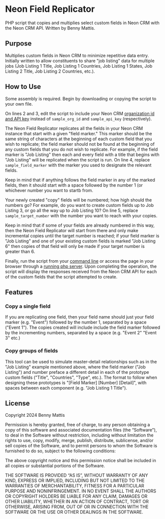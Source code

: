 # Neon Field Replicator
PHP script that copies and multiplies select custom fields in Neon CRM with the Neon CRM API. Written by Benny Mattis.

## Purpose  

Multiplies custom fields in Neon CRM to minimize repetitive data entry. Initially written to allow constituents to share "job listing" data for multiple jobs (Job Listing 1 Title, Job Listing 1 Countries, Job Listing 1 States, Job Listing 2 Title, Job Listing 2 Countries, etc.).

## How to Use 

Some assembly is required. Begin by downloading or copying the script to your own file.

On lines 2 and 3, edit the script to include your Neon CRM [organization id and API key](https://developer.neoncrm.com/authentication/) instead of `sample_org_id` and `sample_api_key` (respectively).

The Neon Field Replicator replicates all the fields in your Neon CRM instance that start with a given "field marker." This marker should be the same string of characters at the beginning of each custom field that you wish to replicate; the field marker should not be found at the beginning of any custom fields that you do not wish to replicate. For example, if the field marker is "Job Listing" then each and every field with a title that begins with "Job Listing" will be replicated when the script is run. On line 4, replace `sample_field_marker` with the marker you used to designate the relevant fields.

Keep in mind that if anything follows the field marker in any of the marked fields, then it should start with a space followed by the number 1 (or whichever number you want to startb from.

Your newly created "copy" fields will be numbered; how high should the numbers go? For example, do you want to create custom fields up to Job Listing 3, or go all the way up to Job Listing 10? On line 5, replace `sample_target_number` with the number you want to reach with your copies.

Keep in mind that if some of your fields are already numbered in this way, then the Neon Field Replicator will start from there and only make incremental copies until the target number is reached; if your field marker is "Job Listing" and one of your existing custom fields is marked "Job Listing 6" then copies of that field will only be made if your target number is greater than 6.

Finally, run the script from your [command line](https://www.php.net/manual/en/features.commandline.php) or access the page in your browser through a [running php server](https://www.wikihow.com/Run-a-PHP-File-in-a-Browser). Upon completing the operation, the script will display the responses received from the Neon CRM API for each of the custom fields that the script attempted to create.

## Features

### Copy a single field

If you are replicating one field, then your field name should just your field marker (e.g. "Event") followed by the number 1, separated by a space ("Event 1"). The copies created will include include the field marker followed by the incrementing numbers, separated by a space (e.g. "Event 2" "Event 3" etc.)

### Copy groups of fields

This tool can be used to simulate master-detail relationships such as in the "Job Listing" example mentioned above, where the field marker ("Job Listing") and number preface a different detail in each of the prototype custom fields ("Title", "Countries", "Type", etc.). The format to follow when designing these prototypes is "[Field Marker] [Number] [Detail]", with spaces between each component (e.g. "Job Listing 1 Title").  

## License

Copyright 2024 Benny Mattis

Permission is hereby granted, free of charge, to any person obtaining a copy of this software and associated documentation files (the “Software”), to deal in the Software without restriction, including without limitation the rights to use, copy, modify, merge, publish, distribute, sublicense, and/or sell copies of the Software, and to permit persons to whom the Software is furnished to do so, subject to the following conditions:

The above copyright notice and this permission notice shall be included in all copies or substantial portions of the Software.

THE SOFTWARE IS PROVIDED “AS IS”, WITHOUT WARRANTY OF ANY KIND, EXPRESS OR IMPLIED, INCLUDING BUT NOT LIMITED TO THE WARRANTIES OF MERCHANTABILITY, FITNESS FOR A PARTICULAR PURPOSE AND NONINFRINGEMENT. IN NO EVENT SHALL THE AUTHORS OR COPYRIGHT HOLDERS BE LIABLE FOR ANY CLAIM, DAMAGES OR OTHER LIABILITY, WHETHER IN AN ACTION OF CONTRACT, TORT OR OTHERWISE, ARISING FROM, OUT OF OR IN CONNECTION WITH THE SOFTWARE OR THE USE OR OTHER DEALINGS IN THE SOFTWARE.

